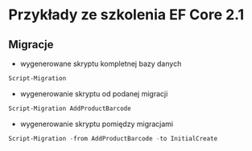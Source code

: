 
# Przykłady ze szkolenia EF Core 2.1

## Migracje

* wygenerowane skryptu kompletnej bazy danych
~~~ powershell
Script-Migration 
~~~


* wygenerowanie skryptu od podanej migracji
~~~ powershell
Script-Migration AddProductBarcode
~~~

* wygenerowanie skryptu pomiędzy migracjami
~~~ powershell
Script-Migration -from AddProductBarcode -to InitialCreate
~~~

